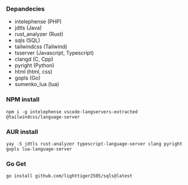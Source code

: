 ### Depandecies

- intelephense (PHP)
- jdtls (Java)
- rust_analyzer (Rust)
- sqls (SQL)
- tailwindcss (Tailwind)
- tsserver (Javascript, Typescript)
- clangd (C, Cpp)
- pyright (Python)
- html (html, css)
- gopls (Go)
- sumenko_lua (lua)

### NPM install
```
npm i -g intelephense vscode-langservers-extracted @tailwindcss/language-server
```

### AUR install
```
yay -S jdtls rust-analyzer typescript-language-server clang pyright gopls lua-language-server 
```

### Go Get
```
go install github.com/lighttiger2505/sqls@latest
```


